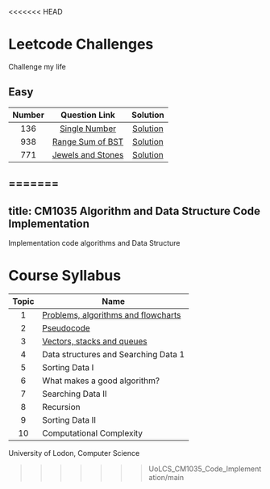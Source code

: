 <<<<<<< HEAD

# Leetcode Challenges

Challenge my life

## Easy

| Number |                                                Question Link                                                |      Solution      |
| :----: | :---------------------------------------------------------------------------------------------------------: | :----------------: |
|  136   |                  [Single Number](https://leetcode.com/problems/single-number/description/)                  | [Solution](./136/) |
|  938   | [Range Sum of BST](https://leetcode.com/problems/range-sum-of-bst/?envType=daily-question&envId=2024-01-08) | [Solution](./938/) |
|  771   |        [Jewels and Stones](https://leetcode.com/problems/jewels-and-stones/submissions/1142459221/)         | [Solution](./771/) |

## =======

## title: CM1035 Algorithm and Data Structure Code Implementation

Implementation code algorithms and Data Structure

# Course Syllabus

| Topic | Name                                                |
| :---: | --------------------------------------------------- |
|   1   | [Problems, algorithms and flowcharts](./Topic0102/) |
|   2   | [Pseudocode](./Topic0102/)                          |
|   3   | [Vectors, stacks and queues](./Topic03/)            |
|   4   | Data structures and Searching Data 1                |
|   5   | Sorting Data I                                      |
|   6   | What makes a good algorithm?                        |
|   7   | Searching Data II                                   |
|   8   | Recursion                                           |
|   9   | Sorting Data II                                     |
|  10   | Computational Complexity                            |

University of Lodon, Computer Science

> > > > > > > UoLCS_CM1035_Code_Implementation/main
